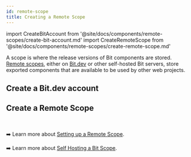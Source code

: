 ```yaml
---
id: remote-scope
title: Creating a Remote Scope
---
```


import CreateBitAccount from '@site/docs/components/remote-scopes/create-bit-account.md'
import CreateRemoteScope from '@site/docs/components/remote-scopes/create-remote-scope.md'

A scope is where the release versions of Bit components are stored. [Remote scopes](/building-with-bit/scope/overview#remote-scope), either on [Bit.dev](https://bit.dev) or other self-hosted Bit servers, store exported components that are available to be used by other web projects.

## Create a Bit.dev account

<CreateBitAccount />

## Create a Remote Scope

<CreateRemoteScope />

<br />

:arrow_right: Learn more about [Setting up a Remote Scope](/building-with-bit/scopes).

:arrow_right: Learn more about [Self Hosting a Bit Scope](/building-with-bit/scope/self-host-bit-scope).

